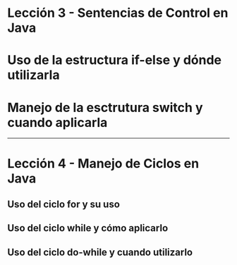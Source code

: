 # Lección 3 - Sentencias de Control en Java

# Uso de la estructura if-else y dónde utilizarla

# Manejo de la esctrutura switch y cuando aplicarla


---

# Lección 4 - Manejo de Ciclos en Java

## Uso del ciclo for y su uso

## Uso del ciclo while y cómo aplicarlo

## Uso del ciclo do-while y cuando utilizarlo